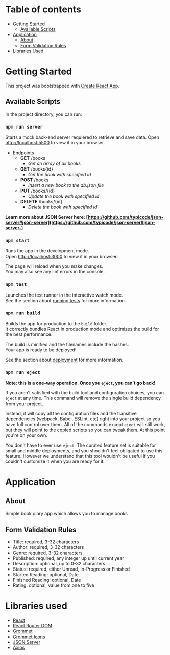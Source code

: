 # Table of contents

- [Getting Started](#getting-started)
  - [Available Scripts](#available-scripts)
- [Application](#application)
  - [About](#about)
  - [Form Validation Rules](#form-validation-rules)
- [Libraries Used](#libraries-used)

# Getting Started

This project was bootstrapped with [Create React App](https://github.com/facebook/create-react-app).

## Available Scripts

In the project directory, you can run:

### `npm run server`

Starts a mock back-end server requiered to retrieve and save data.
Open [http://localhost:5500](http://localhost:5500) to view it in your browser.

- Endpoints
  - **GET** /books
    - _Get an array of all books_
  - **GET** /books{id}
    - _Get the book with specified id_
  - **POST** /books
    - _Insert a new book to the db.json file_
  - **PUT** /books/{id}
    - _Update the book with specified id_
  - **DELETE** /books/{id}
    - _Delete the book with specified id_

**Learn more about JSON Server here: [https://github.com/typicode/json-server#json-server](https://github.com/typicode/json-server#json-server-)**

### `npm start`

Runs the app in the development mode.\
Open [http://localhost:3000](http://localhost:3000) to view it in your browser.

The page will reload when you make changes.\
You may also see any lint errors in the console.

### `npm test`

Launches the test runner in the interactive watch mode.\
See the section about [running tests](https://facebook.github.io/create-react-app/docs/running-tests) for more information.

### `npm run build`

Builds the app for production to the `build` folder.\
It correctly bundles React in production mode and optimizes the build for the best performance.

The build is minified and the filenames include the hashes.\
Your app is ready to be deployed!

See the section about [deployment](https://facebook.github.io/create-react-app/docs/deployment) for more information.

### `npm run eject`

**Note: this is a one-way operation. Once you `eject`, you can't go back!**

If you aren't satisfied with the build tool and configuration choices, you can `eject` at any time. This command will remove the single build dependency from your project.

Instead, it will copy all the configuration files and the transitive dependencies (webpack, Babel, ESLint, etc) right into your project so you have full control over them. All of the commands except `eject` will still work, but they will point to the copied scripts so you can tweak them. At this point you're on your own.

You don't have to ever use `eject`. The curated feature set is suitable for small and middle deployments, and you shouldn't feel obligated to use this feature. However we understand that this tool wouldn't be useful if you couldn't customize it when you are ready for it.

# Application

## About

Simple book diary app which allows you to manage books

## Form Validation Rules

- Title: required, 3-32 characters
- Author: required, 3-32 characters
- Genre: required, 3-32 characters
- Published: required, any integer up until current year
- Description: optional, up to 0-32 characters
- Status: required, either Unread, In-Progress or Finished
- Started Reading: optional, Date
- Finished Reading: optional, Date
- Rating: optional, value from one to five

# Libraries used

- [React](https://reactjs.org/)
- [React Router DOM](https://reactrouter.com/)
- [Grommet](https://v2.grommet.io/)
- [Grommet Icons](https://icons.grommet.io/)
- [JSON Server](https://github.com/typicode/json-server#readme)
- [Axios](https://github.com/axios/axios#axios)
